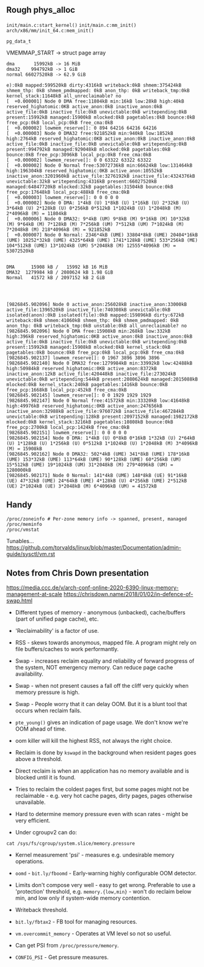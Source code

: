 ## Rough phys_alloc

`init/main.c:start_kernel()`
`init/main.c:mm_init()`
`arch/x86/mm/init_64.c:mem_init()`

```
pg_data_t
```

VMEMMAP_START -> struct page array

```
dma       15992kB -> 16 MiB
dma32    994792kB -> 1 GiB
normal 66027520kB -> 62.9 GiB

e):0kB mapped:599520kB dirty:4316kB writeback:0kB shmem:375424kB shmem_thp: 0kB shmem_pmdmapped: 0kB anon_thp: 0kB writeback_tmp:0kB kernel_stack:11648kB all_unreclaimable? no
[  +0.000001] Node 0 DMA free:11804kB min:16kB low:28kB high:40kB reserved_highatomic:0KB active_anon:0kB inactive_anon:0kB active_file:0kB inactive_file:0kB unevictable:0kB writepending:0kB present:15992kB managed:15900kB mlocked:0kB pagetables:0kB bounce:0kB free_pcp:0kB local_pcp:0kB free_cma:0kB
[  +0.000002] lowmem_reserve[]: 0 894 64216 64216 64216
[  +0.000003] Node 0 DMA32 free:921852kB min:940kB low:1852kB high:2764kB reserved_highatomic:0KB active_anon:0kB inactive_anon:0kB active_file:0kB inactive_file:0kB unevictable:0kB writepending:0kB present:994792kB managed:929048kB mlocked:0kB pagetables:0kB bounce:0kB free_pcp:3096kB local_pcp:0kB free_cma:0kB
[  +0.000002] lowmem_reserve[]: 0 0 63322 63322 63322
[  +0.000002] Node 0 Normal free:53072736kB min:66624kB low:131464kB high:196304kB reserved_highatomic:0KB active_anon:10552kB inactive_anon:3201960kB active_file:3276192kB inactive_file:4324376kB unevictable:32kB writepending:4316kB present:66027520kB managed:64847720kB mlocked:32kB pagetables:31504kB bounce:0kB free_pcp:17648kB local_pcp:488kB free_cma:0kB
[  +0.000003] lowmem_reserve[]: 0 0 0 0 0
[  +0.000002] Node 0 DMA: 1*4kB (U) 1*8kB (U) 1*16kB (U) 2*32kB (U) 3*64kB (U) 2*128kB (U) 0*256kB 0*512kB 1*1024kB (U) 1*2048kB (M) 2*4096kB (M) = 11804kB
[  +0.000006] Node 0 DMA32: 9*4kB (UM) 9*8kB (M) 9*16kB (M) 10*32kB (M) 9*64kB (M) 7*128kB (M) 7*256kB (UM) 7*512kB (UM) 7*1024kB (M) 7*2048kB (M) 218*4096kB (M) = 921852kB
[  +0.000007] Node 0 Normal: 2346*4kB (UME) 33804*8kB (UME) 20404*16kB (UME) 10252*32kB (UME) 4325*64kB (UME) 1741*128kB (UME) 533*256kB (ME) 104*512kB (UME) 13*1024kB (UM) 5*2048kB (M) 12555*4096kB (M) = 53072520kB


DMA      15908 kB /   15992 kB 16 MiB
DMA32  1279984 kB / 2080624 kB 1.98 GiB
Normal   41572 kB / 2097152 kB 2 GiB




[9826845.902096] Node 0 active_anon:256028kB inactive_anon:33000kB active_file:1396520kB inactive_file:740308kB unevictable:0kB isolated(anon):0kB isolated(file):0kB mapped:159896kB dirty:672kB writeback:0kB shmem:41060kB shmem_thp: 0kB shmem_pmdmapped: 0kB anon_thp: 0kB writeback_tmp:0kB unstable:0kB all_unreclaimable? no
[9826845.902096] Node 0 DMA free:15908kB min:268kB low:332kB high:396kB reserved_highatomic:0KB active_anon:0kB inactive_anon:0kB active_file:0kB inactive_file:0kB unevictable:0kB writepending:0kB present:15992kB managed:15908kB mlocked:0kB kernel_stack:0kB pagetables:0kB bounce:0kB free_pcp:0kB local_pcp:0kB free_cma:0kB
[9826845.902137] lowmem_reserve[]: 0 1967 3896 3896 3896
[9826845.902140] Node 0 DMA32 free:1279984kB min:33992kB low:42488kB high:50984kB reserved_highatomic:0KB active_anon:8372kB inactive_anon:12kB active_file:420448kB inactive_file:273024kB unevictable:0kB writepending:544kB present:2080624kB managed:2015088kB mlocked:0kB kernel_stack:240kB pagetables:1416kB bounce:0kB free_pcp:1668kB local_pcp:452kB free_cma:0kB
[9826845.902145] lowmem_reserve[]: 0 0 1929 1929 1929
[9826845.902147] Node 0 Normal free:41572kB min:33320kB low:41648kB high:49976kB reserved_highatomic:0KB active_anon:247656kB inactive_anon:32988kB active_file:976072kB inactive_file:467284kB unevictable:0kB writepending:128kB present:2097152kB managed:1982172kB mlocked:0kB kernel_stack:3216kB pagetables:10808kB bounce:0kB free_pcp:2700kB local_pcp:1424kB free_cma:0kB
[9826845.902151] lowmem_reserve[]: 0 0 0 0 0
[9826845.902154] Node 0 DMA: 1*4kB (U) 0*8kB 0*16kB 1*32kB (U) 2*64kB (U) 1*128kB (U) 1*256kB (U) 0*512kB 1*1024kB (U) 1*2048kB (M) 3*4096kB (M) = 15908kB
[9826845.902162] Node 0 DMA32: 502*4kB (UME) 341*8kB (UME) 178*16kB (UME) 153*32kB (UME) 113*64kB (UME) 90*128kB (UME) 60*256kB (UM) 15*512kB (UME) 19*1024kB (UM) 31*2048kB (M) 279*4096kB (UM) = 1280000kB
[9826845.902171] Node 0 Normal: 141*4kB (UME) 148*8kB (UE) 91*16kB (UE) 47*32kB (UME) 24*64kB (UME) 4*128kB (U) 4*256kB (UME) 2*512kB (UE) 2*1024kB (UE) 3*2048kB (M) 6*4096kB (UM) = 41572kB
```

## Handy

```
/proc/zoneinfo # Per-zone memory info -> spanned, present, managed
/proc/meminfo
/proc/vmstat
```

Tunables... https://github.com/torvalds/linux/blob/master/Documentation/admin-guide/sysctl/vm.rst

## Notes from Chris Down presentation

https://media.ccc.de/v/arch-conf-online-2020-6390-linux-memory-management-at-scale
https://chrisdown.name/2018/01/02/in-defence-of-swap.html


* Different types of memory - anonymous (unbacked), cache/buffers (part of
  unified page cache), etc.

* 'Reclaimability' is a factor of use.

* RSS - skews towards anonymous, mapped file. A program might rely on file
  buffers/caches to work performantly.

* Swap - increases reclaim equality and reliability of forward progress of the
  system, NOT emergency memory. Can reduce page cache availability.

* Swap - when not present causes a fall off the cliff very quickly when memory
  pressure is high.

* Swap - People worry that it can delay OOM. But it is a blunt tool that occurs
  when reclaim fails.

* `pte_young()` gives an indication of page usage. We don't know we're OOM ahead
  of time.

* oom killer will kill the highest RSS, not always the right choice.

* Reclaim is done by `kswapd` in the background when resident pages goes above a
  threshold.

* Direct reclaim is when an application has no memory available and is blocked
  until it is found.

* Tries to reclaim the coldest pages first, but some pages might not be
  reclaimable - e.g. very hot cache pages, dirty pages, pages otherwise
  unavailable.

* Hard to determine memory pressure even with scan rates - might be very
  efficient.

* Under cgroupv2 can do:

```
cat /sys/fs/cgroup/system.slice/memory.pressure
```

* Kernel measurement 'psi' - measures e.g. undesirable memory operations.

* `oomd` - `bit.ly/fboomd` - Early-warning highly configurable OOM detector.

* Limits don't compose very well - easy to get wrong. Preferable to use a
  'protection' threshold, e.g. `memory.{low,min}` - won't do reclaim below min,
  and low only if system-wide memory contention.

* Writeback threshold.

* `bit.ly/fbtax2` - FB tool for managing resources.

* `vm.overcommit_memory` - Operates at VM level so not so useful.

* Can get PSI from `/proc/pressure/memory`.

* `CONFIG_PSI` - Get pressure measures.
